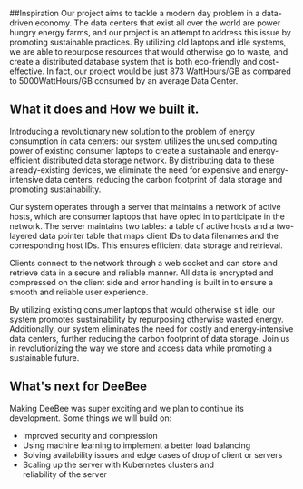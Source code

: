 ##Inspiration
Our project aims to tackle a modern day problem in a data-driven economy. The data centers that exist all over the world are power hungry energy farms, and our project is 
an attempt to address this issue by promoting sustainable practices. By utilizing old laptops and idle systems, we are able to repurpose resources that would otherwise go to waste, and create a distributed database system that is both eco-friendly and cost-effective. In fact, our project would be just 873 WattHours/GB as compared to 5000WattHours/GB consumed by an average Data Center.

## What it does and How we built it.
Introducing a revolutionary new solution to the problem of energy consumption in data centers: our system utilizes the unused computing power of existing consumer laptops to create a sustainable and energy-efficient distributed data storage network. By distributing data to these already-existing devices, we eliminate the need for expensive and energy-intensive data centers, reducing the carbon footprint of data storage and promoting sustainability.

Our system operates through a server that maintains a network of active hosts, which are consumer laptops that have opted in to participate in the network. The server maintains two tables: a table of active hosts and a two-layered data pointer table that maps client IDs to data filenames and the corresponding host IDs. This ensures efficient data storage and retrieval.

Clients connect to the network through a web socket and can store and retrieve data in a secure and reliable manner. All data is encrypted and compressed on the client side and error handling is built in to ensure a smooth and reliable user experience.

By utilizing existing consumer laptops that would otherwise sit idle, our system promotes sustainability by repurposing otherwise wasted energy. Additionally, our system eliminates the need for costly and energy-intensive data centers, further reducing the carbon footprint of data storage. Join us in revolutionizing the way we store and access data while promoting a sustainable future.

## What's next for DeeBee
Making DeeBee was super exciting and we plan to continue its development. Some things we will build on:
* Improved security and compression
* Using machine learning to implement a better load balancing
* Solving availability issues and edge cases of drop of client or servers
* Scaling up the server with Kubernetes clusters and reliability of the server